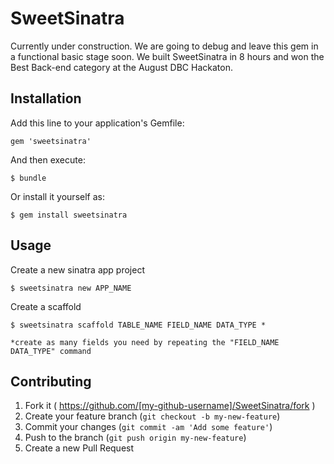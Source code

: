 # SweetSinatra

Currently under construction.
We are going to debug and leave this gem in a functional basic stage soon.
We built SweetSinatra in 8 hours and won the Best Back-end category at the August DBC Hackaton.


## Installation

Add this line to your application's Gemfile:

    gem 'sweetsinatra'

And then execute:

    $ bundle

Or install it yourself as:

    $ gem install sweetsinatra

## Usage

Create a new sinatra app project 

    $ sweetsinatra new APP_NAME

Create a scaffold

    $ sweetsinatra scaffold TABLE_NAME FIELD_NAME DATA_TYPE *

    *create as many fields you need by repeating the "FIELD_NAME DATA_TYPE" command

## Contributing

1. Fork it ( https://github.com/[my-github-username]/SweetSinatra/fork )
2. Create your feature branch (`git checkout -b my-new-feature`)
3. Commit your changes (`git commit -am 'Add some feature'`)
4. Push to the branch (`git push origin my-new-feature`)
5. Create a new Pull Request
